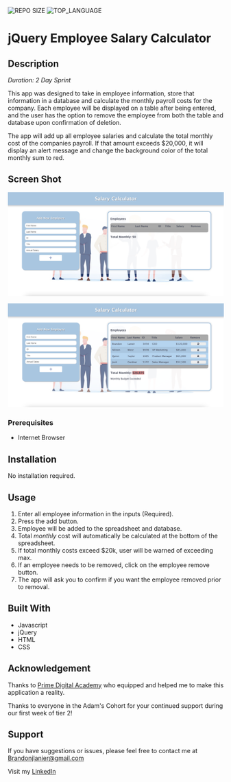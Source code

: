 ![REPO SIZE](https://img.shields.io/github/repo-size/brandon-lanier/weekend-jquery-salary-calculator.svg?style=flat-square)
![TOP_LANGUAGE](https://img.shields.io/github/languages/top/brandon-lanier/weekend-jquery-salary-calculator.svg?style=flat-square)
# jQuery Employee Salary Calculator

## Description

_Duration: 2 Day Sprint_

This app was designed to take in employee information, store that information in a database and calculate the monthly payroll costs for the company.  Each employee will be displayed on a table after being entered, and the user has the option to remove the employee from both the table and database upon confirmation of deletion.

The app will add up all employee salaries and calculate the total monthly cost of the companies payroll.  If that amount exceeds $20,000, it will display an alert message and change the background color of the total monthly sum to red.


## Screen Shot

![alt text](https://github.com/Brandon-Lanier/weekend-jquery-salary-calculator/blob/master/screen1.png?raw=true)

![alt text](https://github.com/Brandon-Lanier/weekend-jquery-salary-calculator/blob/master/screen2.png?raw=true)

### Prerequisites

- Internet Browser

## Installation

No installation required.

## Usage

1. Enter all employee information in the inputs (Required).
2. Press the add button.
3. Employee will be added to the spreadsheet and database.
4. Total _monthly_ cost will automatically be calculated at the bottom of the spreadsheet.
5. If total monthly costs exceed $20k, user will be warned of exceeding max.
6. If an employee needs to be removed, click on the employee remove button.
7. The app will ask you to confirm if you want the employee removed prior to removal.

## Built With

- Javascript
- jQuery
- HTML
- CSS

## Acknowledgement
Thanks to [Prime Digital Academy](www.primeacademy.io) who equipped and helped me to make this application a reality. 

Thanks to everyone in the Adam's Cohort for your continued support during our first week of tier 2!

## Support
If you have suggestions or issues, please feel free to contact me at [Brandonjlanier@gmail.com](mailto:brandonjlanier@gmail.com)

Visit my [LinkedIn](https://www.linkedin.com/in/brandon-lanier-b5678b26/)

